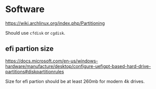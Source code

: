 # Software
https://wiki.archlinux.org/index.php/Partitioning

Should use `cfdisk` or `cgdisk`.

## efi partion size
https://docs.microsoft.com/en-us/windows-hardware/manufacture/desktop/configure-uefigpt-based-hard-drive-partitions#diskpartitionrules

Size for efi partion should be at least 260mb for modern 4k drives.